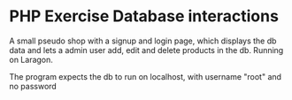 # PHP Exercise Database interactions
A small pseudo shop with a signup and login page, which displays the db data and lets a admin user add, edit and delete products in the db. Running on Laragon.

The program expects the db to run on localhost, with username "root" and no password